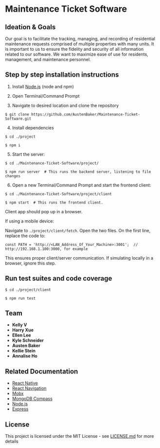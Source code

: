 # Maintenance Ticket Software

## Ideation & Goals

Our goal is to facilitate the tracking, managing, and recording of residential maintenance requests comprised of multiple properties with many units. It is important to us to ensure the fidelity and security of all information related to our software. We want to maximize ease of use for residents, management, and maintenance personnel. 


## Step by step installation instructions

1. Install [Node.js](https://nodejs.org) (node and npm)

2. Open Terminal/Command Prompt

3. Navigate to desired location and clone the repository

`$ git clone https://github.com/AustenBaker/Maintenance-Ticket-Software.git`
    
4. Install dependencies

`$ cd ./project`

`$ npm i` 
    
5. Start the server:

`$ cd ./Maintenance-Ticket-Software/project/`

`$ npm run server  # This runs the backend server, listening to file changes`
    
6. Open a new Terminal/Command Prompt and start the frontend client:

`$ cd ./Maintenance-Ticket-Software/project/client` 

`$ npm start  # This runs the frontend client.`

Client app should pop up in a browser.

If using a mobile device:

Navigate to `./project/client/fetch`. Open the two files. On the first line, replace the code to:

`const PATH = 'http://<LAN_Address_Of_Your_Machine>:3001';  // http://192.168.1.100:3000, for example`

This ensures proper client/server communication. If simulating locally in a browser, ignore this step.

## Run test suites and code coverage

`$ cd ./project/client`

`$ npm run test`

## Team

* **Kelly V**
* **Harry Xue**
* **Ellen Lee**
* **Kyle Schneider**
* **Austen Baker**
* **Kellie Stein**
* **Annalise Ho**

## Related Documentation

* [React Native](https://reactnative.dev/docs/getting-started)
* [React Navigation](https://reactnavigation.org/docs/getting-started)
* [Mobx](https://mobx.js.org/getting-started.html)
* [MongoDB Compass](https://www.mongodb.com/blog/post/getting-started-with-mongodb-compass)
* [Node.js](https://nodejs.org)
* [Express](https://expressjs.com/en/starter/hello-world.html)

## License
This project is licensed under the MIT License - see [LICENSE.md](https://github.com/AustenBaker/Maintenance-Ticket-Software/blob/reversion-recovery/LICENSE.md) for more details
